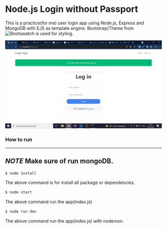 # Node.js Login without Passport

This is a practice(for me) user login app using Node.js, Express and MongoDB with EJS as template engine.
Bootstrap(Theme from ![Bootswatch](https://bootswatch.com/) is used for styling.

![Image demo](./demo.png)

### How to run

---
*NOTE*
Make sure of run mongoDB.
---

```sh
$ node install
```
The above command is for install all package or dependencies.

```sh
$ node start
```
The above command run the app(index.js)

```sh
$ node run dev
```
The above command run the app(index.js) with nodemon.

